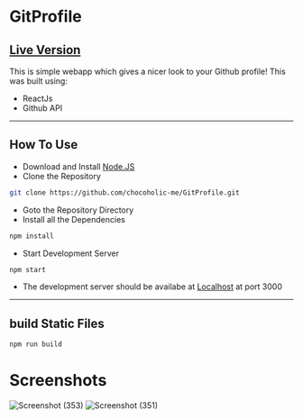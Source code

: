 # GitProfile

## [Live Version](https://git--profile.herokuapp.com/ "Git Profile")

This is simple webapp which gives a nicer look to your Github profile! This was built using:
 * ReactJs
 * Github API
 ___
 ## How To Use
 * Download and Install [Node.JS](https://nodejs.org/en/)
 * Clone the Repository
 ```bash
 git clone https://github.com/chocoholic-me/GitProfile.git
 ```
 * Goto the Repository Directory
 * Install all the Dependencies
 ```bash
 npm install
 ```
 * Start Development Server
 ```bash
 npm start
 ```
 * The development server should be availabe at [Localhost](http://localhost:3000/ "Localhost") at port 3000
___

## build Static Files
```bash
npm run build
```

# Screenshots
![Screenshot (353)](https://user-images.githubusercontent.com/32388461/65373456-62f86b80-dc9b-11e9-8a11-5e24e705498b.png)
![Screenshot (351)](https://user-images.githubusercontent.com/32388461/65373455-62f86b80-dc9b-11e9-8f5d-24c49b1ccbaf.png)